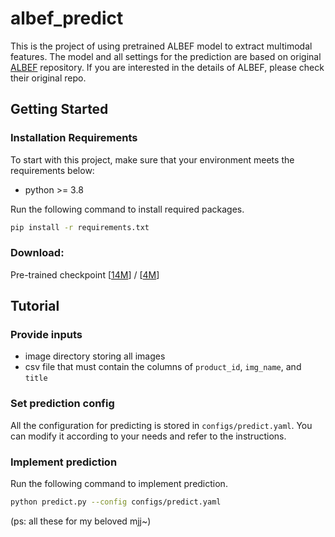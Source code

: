 # albef_predict

This is the project of using pretrained ALBEF model to extract multimodal features. The model and all settings for the prediction are based on original [ALBEF](https://github.com/salesforce/ALBEF) repository. If you are interested in the details of ALBEF, please check their original repo.

## Getting Started
### Installation Requirements
To start with this project, make sure that your environment meets the requirements below:

* python >= 3.8

Run the following command to install required packages.

```bash
pip install -r requirements.txt
```

### Download:
Pre-trained checkpoint [[14M](https://storage.googleapis.com/sfr-pcl-data-research/ALBEF/ALBEF.pth)] / [[4M](https://storage.googleapis.com/sfr-pcl-data-research/ALBEF/ALBEF_4M.pth)]

## Tutorial
### Provide inputs
* image directory storing all images
* csv file that must contain the columns of `product_id`, `img_name`, and `title`

### Set prediction config
All the configuration for predicting is stored in `configs/predict.yaml`. You can modify it according to your needs and refer to the instructions.

### Implement prediction
Run the following command to implement prediction.

```bash
python predict.py --config configs/predict.yaml
```

(ps: all these for my beloved mjj~)
